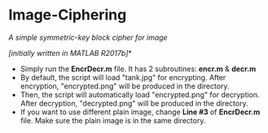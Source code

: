 # Image-Ciphering
*A simple symmetric-key block cipher for image*

*[initially written in MATLAB R2017b]**
- Simply run the **EncrDecr.m** file. It has 2 subroutines: **encr.m** & **decr.m**
- By default, the script will load "tank.jpg" for encrypting. After encryption, "encrypted.png" will be produced in the directory.
- Then, the script will automatically load "encrypted.png" for decryption. After decryption, "decrypted.png" will be produced in the directory.
- If you want to use different plain image, change **Line #3** of **EncrDecr.m** file. Make sure the plain image is in the same directory.
